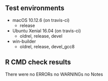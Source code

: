 ## Test environments
  * macOS 10.12.6 (on travis-ci)
     - release
  * Ubuntu Xenial 16.04 (on travis-ci)
     - oldrel, release, devel
  * win-builder
     - oldrel, release, devel_gcc8

## R CMD check results
  There were no ERRORs no WARNINGs no Notes
